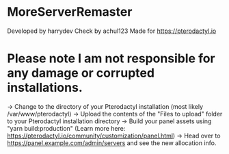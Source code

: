 # MoreServerRemaster
Developed by harrydev
Check by achul123
Made for https://pterodactyl.io

# Please note I am not responsible for any damage or corrupted installations.

-> Change to the directory of your Pterodactyl installation (most likely /var/www/pterodactyl)
-> Upload the contents of the "Files to upload" folder to your Pterodactyl installation directory
-> Build your panel assets using "yarn build:production" (Learn more here: https://pterodactyl.io/community/customization/panel.html)
-> Head over to https://panel.example.com/admin/servers and see the new allocation info.
